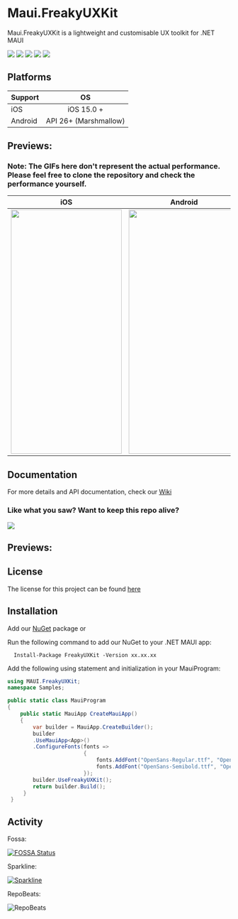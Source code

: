 # Maui.FreakyUXKit

Maui.FreakyUXKit is a lightweight and customisable UX toolkit for .NET MAUI 

<div>
   <a href="https://www.nuget.org/packages/FreakyUXKit"><img src="https://img.shields.io/nuget/v/FreakyUXKit?color=blue&logo=nuget"></a>
   <a href="https://www.nuget.org/packages/FreakyUXKit"><img src="https://img.shields.io/nuget/dt/FreakyUXKit.svg"></a>
   <a href="./LICENSE"><img src="https://img.shields.io/github/license/freakyali/maui.freakyuxkit"></a>
   <a href="https://www.codefactor.io/repository/github/freakyali/maui.freakyuxkit"><img src="https://www.codefactor.io/repository/github/freakyali/maui.freakyuxkit/badge"></a>
   <a href="https://app.fossa.com/projects/git%2Bgithub.com%2FFreakyAli%2FMaui.FreakyUXKit?ref=badge_shield" alt="FOSSA Status"><img src="https://app.fossa.com/api/projects/git%2Bgithub.com%2FFreakyAli%2FMaui.FreakyUXKit.svg?type=shield"/></a>
   </div>

## Platforms

| Support |          OS           |
| ------- | :-------------------: |
| iOS     |      iOS 15.0 +       |
| Android | API 26+ (Marshmallow) |

## Previews:

### Note: The GIFs here don't represent the actual performance. Please feel free to clone the repository and check the performance yourself.

| iOS                                                                                                                                         | Android                                                                                                                                      |
| ------------------------------------------------------------------------------------------------------------------------------------------- | -------------------------------------------------------------------------------------------------------------------------------------------- |
| <img src="https://github.com/user-attachments/assets/c060fc82-ecef-48af-84b4-e07a963e65d5" width="250" height="550"/> | <img src="https://github.com/user-attachments/assets/c060fc82-ecef-48af-84b4-e07a963e65d5" width="250" height="550"/>  |

## Documentation

For more details and API documentation, check our [Wiki](https://github.com/FreakyAli/Maui.FreakyUXKit/wiki)

### Like what you saw? Want to keep this repo alive?

[![](https://miro.medium.com/max/600/0*wrBJU05A3BULKcWA.gif)](https://www.buymeacoffee.com/FreakyAli)

## Previews:

## License

The license for this project can be found [here](https://github.com/FreakyAli/Maui.FreakyUXKit/blob/master/LICENSE)

## Installation

Add our [NuGet](https://www.nuget.org/packages/FreakyUXKit) package or

Run the following command to add our NuGet to your .NET MAUI app:

      Install-Package FreakyUXKit -Version xx.xx.xx

Add the following using statement and initialization in your MauiProgram:

```c#
using MAUI.FreakyUXKit;
namespace Samples;

public static class MauiProgram
{
    public static MauiApp CreateMauiApp()
    {
        var builder = MauiApp.CreateBuilder();
        builder
        .UseMauiApp<App>()
        .ConfigureFonts(fonts =>
                        {
                            fonts.AddFont("OpenSans-Regular.ttf", "OpenSansRegular");
                            fonts.AddFont("OpenSans-Semibold.ttf", "OpenSansSemibold");
                        });
        builder.UseFreakyUXKit();
        return builder.Build();
     }
 }

```

## Activity

Fossa:

[![FOSSA Status](https://app.fossa.com/api/projects/git%2Bgithub.com%2FFreakyAli%2FMaui.FreakyUXKit.svg?type=large)](https://app.fossa.com/projects/git%2Bgithub.com%2FFreakyAli%2FMaui.FreakyUXKit?ref=badge_large)

Sparkline:

[![Sparkline](https://stars.medv.io/FreakyAli/Maui.FreakyUXKit.svg)](https://stars.medv.io/FreakyAli/Maui.FreakyUXKit)

RepoBeats:

![RepoBeats](https://repobeats.axiom.co/api/embed/62b773582fc822efda7de377fb73c527444ff44d.svg "Repobeats analytics image")
